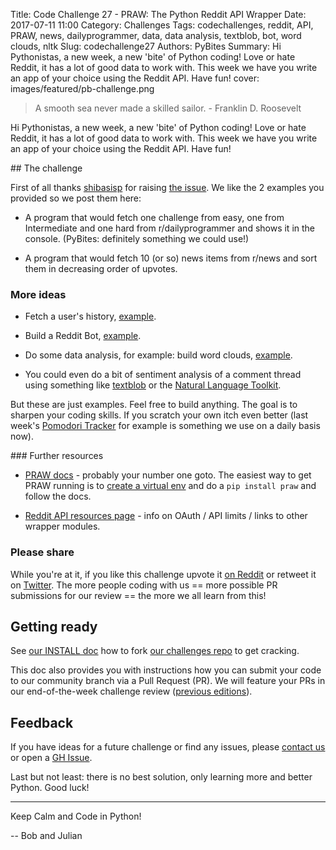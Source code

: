 Title: Code Challenge 27 - PRAW: The Python Reddit API Wrapper
Date: 2017-07-11 11:00
Category: Challenges
Tags: codechallenges, reddit, API, PRAW, news, dailyprogrammer, data, data analysis, textblob, bot, word clouds, nltk
Slug: codechallenge27
Authors: PyBites
Summary: Hi Pythonistas, a new week, a new 'bite' of Python coding! Love or hate Reddit, it has a lot of good data to work with. This week we have you write an app of your choice using the Reddit API. Have fun!
cover: images/featured/pb-challenge.png

> A smooth sea never made a skilled sailor. - Franklin D. Roosevelt

Hi Pythonistas, a new week, a new 'bite' of Python coding! Love or hate Reddit, it has a lot of good data to work with. This week we have you write an app of your choice using the Reddit API. Have fun!

## The challenge

First of all thanks [shibasisp](https://github.com/shibasisp) for raising [the issue](https://github.com/pybites/challenges/issues/42). We like the 2 examples you provided so we post them here: 

* A program that would fetch one challenge from easy, one from Intermediate and one hard from r/dailyprogrammer and shows it in the console. (PyBites: definitely something we could use!)

* A program that would fetch 10 (or so) news items from r/news and sort them in decreasing order of upvotes.

### More ideas

* Fetch a user's history, [example](http://alan-wright.com/programming/tutorial/python/2014/03/09/praw-tutorial/).

* Build a Reddit Bot, [example](http://pythonforengineers.com/build-a-reddit-bot-part-1/).

* Do some data analysis, for example: build word clouds, [example](http://www.randalolson.com/2013/03/01/fun-with-the-python-reddit-api-wrapper-and-word-clouds/).

* You could even do a bit of sentiment analysis of a comment thread using something like [textblob](https://pybit.es/codechallenge07_review.html) or the [Natural Language Toolkit](http://www.nltk.org).

But these are just examples. Feel free to build anything. The goal is to sharpen your coding skills. If you scratch your own itch even better (last week's [Pomodori Tracker](https://pybit.es/codechallenge26_review.html) for example is something we use on a daily basis now).

### Further resources 

* [PRAW docs](https://praw.readthedocs.io/en/latest/) - probably your number one goto. The easiest way to get PRAW running is to [create a virtual env](https://pybit.es/the-beauty-of-virtualenv.html) and do a `pip install praw` and follow the docs.

* [Reddit API resources page](https://github.com/reddit/reddit/wiki/API) - info on OAuth / API limits / links to other wrapper modules.

### Please share

While you're at it, if you like this challenge upvote it [on Reddit](https://redd.it/6ml3hv) or retweet it on [Twitter](https://twitter.com/pybites/status/884702973795987458). The more people coding with us == more possible PR submissions for our review == the more we all learn from this!

## Getting ready

See [our INSTALL doc](https://github.com/pybites/challenges/blob/master/INSTALL.md) how to fork [our challenges repo](https://github.com/pybites/challenges) to get cracking.

This doc also provides you with instructions how you can submit your code to our community branch via a Pull Request (PR). We will feature your PRs in our end-of-the-week challenge review ([previous editions](http://pybit.es/pages/challenges.html)).

## Feedback

If you have ideas for a future challenge or find any issues, please [contact us](http://pybit.es/pages/about.html) or open a [GH Issue](https://github.com/pybites/challenges/issues).

Last but not least: there is no best solution, only learning more and better Python. Good luck!

---

Keep Calm and Code in Python!

-- Bob and Julian
